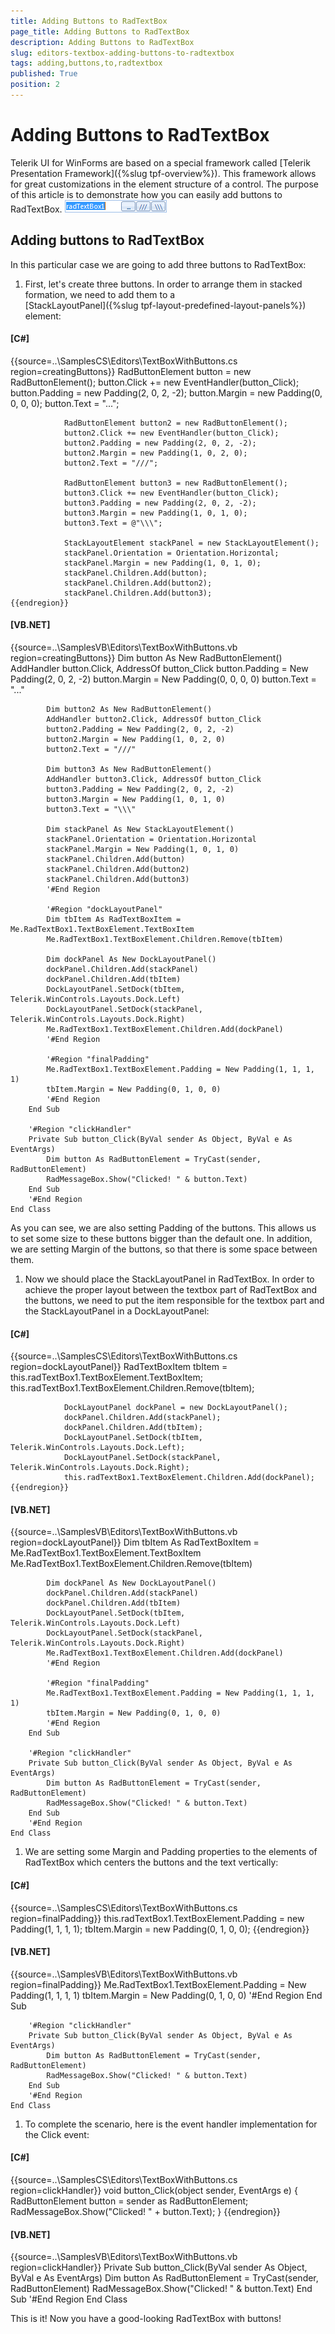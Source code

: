 ```yaml
---
title: Adding Buttons to RadTextBox
page_title: Adding Buttons to RadTextBox
description: Adding Buttons to RadTextBox
slug: editors-textbox-adding-buttons-to-radtextbox
tags: adding,buttons,to,radtextbox
published: True
position: 2
---
```


# Adding Buttons to RadTextBox



Telerik UI for WinForms are based on a special framework called
       [Telerik Presentation Framework]({%slug tpf-overview%}).
        This framework allows for great customizations in the element structure of a control.
      The purpose of this article is to demonstrate how you can easily add buttons to RadTextBox.
      ![editors-textbox-adding-buttons-to-radtextbox 001](images/editors-textbox-adding-buttons-to-radtextbox001.png)

## Adding buttons to RadTextBox

In this particular case we are going to add three buttons to RadTextBox:
        

1. First, let's create three buttons. In order to arrange
        them in stacked formation, we need to add them to a        
         [StackLayoutPanel]({%slug tpf-layout-predefined-layout-panels%})     
        element:
            

#### __[C#]__

{{source=..\SamplesCS\Editors\TextBoxWithButtons.cs region=creatingButtons}}
	            RadButtonElement button = new RadButtonElement();
	            button.Click += new EventHandler(button_Click);
	            button.Padding = new Padding(2, 0, 2, -2);
	            button.Margin = new Padding(0, 0, 0, 0);
	            button.Text = "...";
	
	            RadButtonElement button2 = new RadButtonElement();
	            button2.Click += new EventHandler(button_Click);
	            button2.Padding = new Padding(2, 0, 2, -2);
	            button2.Margin = new Padding(1, 0, 2, 0);
	            button2.Text = "///";
	
	            RadButtonElement button3 = new RadButtonElement();
	            button3.Click += new EventHandler(button_Click);
	            button3.Padding = new Padding(2, 0, 2, -2);
	            button3.Margin = new Padding(1, 0, 1, 0);
	            button3.Text = @"\\\";
	
	            StackLayoutElement stackPanel = new StackLayoutElement();
	            stackPanel.Orientation = Orientation.Horizontal;
	            stackPanel.Margin = new Padding(1, 0, 1, 0);
	            stackPanel.Children.Add(button);
	            stackPanel.Children.Add(button2);
	            stackPanel.Children.Add(button3);
	{{endregion}}



#### __[VB.NET]__

{{source=..\SamplesVB\Editors\TextBoxWithButtons.vb region=creatingButtons}}
	        Dim button As New RadButtonElement()
	        AddHandler button.Click, AddressOf button_Click
	        button.Padding = New Padding(2, 0, 2, -2)
	        button.Margin = New Padding(0, 0, 0, 0)
	        button.Text = "..."
	
	        Dim button2 As New RadButtonElement()
	        AddHandler button2.Click, AddressOf button_Click
	        button2.Padding = New Padding(2, 0, 2, -2)
	        button2.Margin = New Padding(1, 0, 2, 0)
	        button2.Text = "///"
	
	        Dim button3 As New RadButtonElement()
	        AddHandler button3.Click, AddressOf button_Click
	        button3.Padding = New Padding(2, 0, 2, -2)
	        button3.Margin = New Padding(1, 0, 1, 0)
	        button3.Text = "\\\"
	
	        Dim stackPanel As New StackLayoutElement()
	        stackPanel.Orientation = Orientation.Horizontal
	        stackPanel.Margin = New Padding(1, 0, 1, 0)
	        stackPanel.Children.Add(button)
	        stackPanel.Children.Add(button2)
	        stackPanel.Children.Add(button3)
	        '#End Region
	
	        '#Region "dockLayoutPanel"
	        Dim tbItem As RadTextBoxItem = Me.RadTextBox1.TextBoxElement.TextBoxItem
	        Me.RadTextBox1.TextBoxElement.Children.Remove(tbItem)
	
	        Dim dockPanel As New DockLayoutPanel()
	        dockPanel.Children.Add(stackPanel)
	        dockPanel.Children.Add(tbItem)
	        DockLayoutPanel.SetDock(tbItem, Telerik.WinControls.Layouts.Dock.Left)
	        DockLayoutPanel.SetDock(stackPanel, Telerik.WinControls.Layouts.Dock.Right)
	        Me.RadTextBox1.TextBoxElement.Children.Add(dockPanel)
	        '#End Region
	
	        '#Region "finalPadding"
	        Me.RadTextBox1.TextBoxElement.Padding = New Padding(1, 1, 1, 1)
	        tbItem.Margin = New Padding(0, 1, 0, 0)
	        '#End Region
	    End Sub
	
	    '#Region "clickHandler"
	    Private Sub button_Click(ByVal sender As Object, ByVal e As EventArgs)
	        Dim button As RadButtonElement = TryCast(sender, RadButtonElement)
	        RadMessageBox.Show("Clicked! " & button.Text)
	    End Sub
	    '#End Region
	End Class

As you can see, we are also setting Padding of the buttons. This allows us to set some size
              to these buttons bigger than the default one. In addition, we are setting Margin of the buttons,
        so that there is some space between them.
            

1. Now we should place the StackLayoutPanel in RadTextBox. In order to achieve the proper layout
        between the textbox part of RadTextBox and the buttons, we need to put the item responsible 
        for the textbox part and the StackLayoutPanel in a DockLayoutPanel:
            

#### __[C#]__

{{source=..\SamplesCS\Editors\TextBoxWithButtons.cs region=dockLayoutPanel}}
	            RadTextBoxItem tbItem = this.radTextBox1.TextBoxElement.TextBoxItem;
	            this.radTextBox1.TextBoxElement.Children.Remove(tbItem);
	
	            DockLayoutPanel dockPanel = new DockLayoutPanel();
	            dockPanel.Children.Add(stackPanel);
	            dockPanel.Children.Add(tbItem);
	            DockLayoutPanel.SetDock(tbItem, Telerik.WinControls.Layouts.Dock.Left);
	            DockLayoutPanel.SetDock(stackPanel, Telerik.WinControls.Layouts.Dock.Right);
	            this.radTextBox1.TextBoxElement.Children.Add(dockPanel);
	{{endregion}}



#### __[VB.NET]__

{{source=..\SamplesVB\Editors\TextBoxWithButtons.vb region=dockLayoutPanel}}
	        Dim tbItem As RadTextBoxItem = Me.RadTextBox1.TextBoxElement.TextBoxItem
	        Me.RadTextBox1.TextBoxElement.Children.Remove(tbItem)
	
	        Dim dockPanel As New DockLayoutPanel()
	        dockPanel.Children.Add(stackPanel)
	        dockPanel.Children.Add(tbItem)
	        DockLayoutPanel.SetDock(tbItem, Telerik.WinControls.Layouts.Dock.Left)
	        DockLayoutPanel.SetDock(stackPanel, Telerik.WinControls.Layouts.Dock.Right)
	        Me.RadTextBox1.TextBoxElement.Children.Add(dockPanel)
	        '#End Region
	
	        '#Region "finalPadding"
	        Me.RadTextBox1.TextBoxElement.Padding = New Padding(1, 1, 1, 1)
	        tbItem.Margin = New Padding(0, 1, 0, 0)
	        '#End Region
	    End Sub
	
	    '#Region "clickHandler"
	    Private Sub button_Click(ByVal sender As Object, ByVal e As EventArgs)
	        Dim button As RadButtonElement = TryCast(sender, RadButtonElement)
	        RadMessageBox.Show("Clicked! " & button.Text)
	    End Sub
	    '#End Region
	End Class



1. We are setting some Margin and Padding properties to the elements of RadTextBox which
              centers the buttons and the text vertically:
            

#### __[C#]__

{{source=..\SamplesCS\Editors\TextBoxWithButtons.cs region=finalPadding}}
	            this.radTextBox1.TextBoxElement.Padding = new Padding(1, 1, 1, 1);
	            tbItem.Margin = new Padding(0, 1, 0, 0);
	{{endregion}}



#### __[VB.NET]__

{{source=..\SamplesVB\Editors\TextBoxWithButtons.vb region=finalPadding}}
	        Me.RadTextBox1.TextBoxElement.Padding = New Padding(1, 1, 1, 1)
	        tbItem.Margin = New Padding(0, 1, 0, 0)
	        '#End Region
	    End Sub
	
	    '#Region "clickHandler"
	    Private Sub button_Click(ByVal sender As Object, ByVal e As EventArgs)
	        Dim button As RadButtonElement = TryCast(sender, RadButtonElement)
	        RadMessageBox.Show("Clicked! " & button.Text)
	    End Sub
	    '#End Region
	End Class



1. To complete the scenario, here is the event handler implementation for the Click event:
            

#### __[C#]__

{{source=..\SamplesCS\Editors\TextBoxWithButtons.cs region=clickHandler}}
	        void button_Click(object sender, EventArgs e)
	        {
	            RadButtonElement button = sender as RadButtonElement;
	            RadMessageBox.Show("Clicked! " + button.Text);
	        }
	{{endregion}}



#### __[VB.NET]__

{{source=..\SamplesVB\Editors\TextBoxWithButtons.vb region=clickHandler}}
	    Private Sub button_Click(ByVal sender As Object, ByVal e As EventArgs)
	        Dim button As RadButtonElement = TryCast(sender, RadButtonElement)
	        RadMessageBox.Show("Clicked! " & button.Text)
	    End Sub
	    '#End Region
	End Class



This is it! Now you have a good-looking RadTextBox with buttons!
